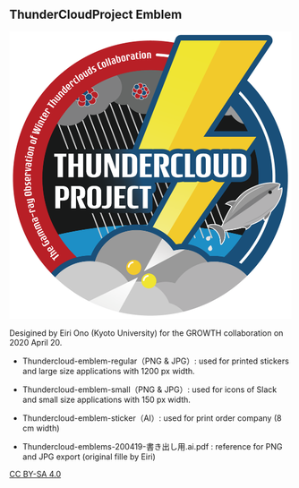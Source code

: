 ## ThunderCloudProject Emblem ## 

![ThunderCloudProject Emblem](https://github.com/tenoto/repository/blob/master/growth/emblem/Thundercloud-emblem-regular.png)

Desigined by Eiri Ono (Kyoto University) for the GROWTH collaboration on 2020 April 20.

- Thundercloud-emblem-regular（PNG & JPG）: used for printed stickers and large size applications with 1200 px width.

- Thundercloud-emblem-small（PNG & JPG）: used for icons of Slack and small size applications with 150 px width.

- Thundercloud-emblem-sticker（AI）: used for print order company (8 cm width)

- Thundercloud-emblems-200419-書き出し用.ai.pdf : reference for PNG and JPG export (original fille by Eiri)

[CC BY-SA 4.0](https://creativecommons.org/licenses/by-sa/4.0/)
